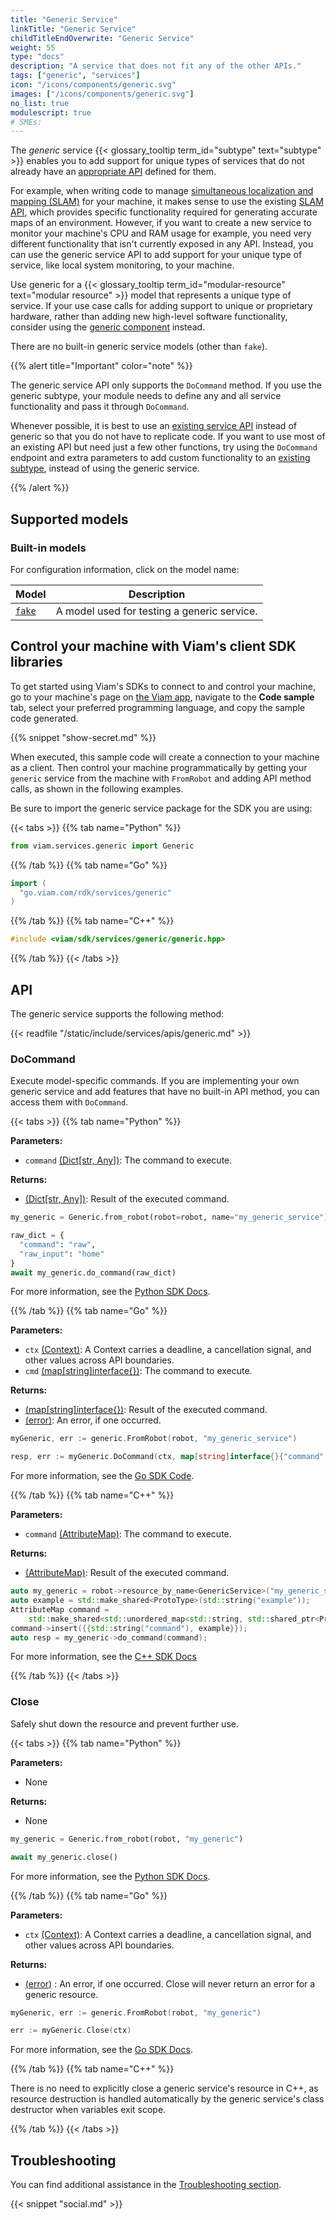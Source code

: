 ```yaml
---
title: "Generic Service"
linkTitle: "Generic Service"
childTitleEndOverwrite: "Generic Service"
weight: 55
type: "docs"
description: "A service that does not fit any of the other APIs."
tags: ["generic", "services"]
icon: "/icons/components/generic.svg"
images: ["/icons/components/generic.svg"]
no_list: true
modulescript: true
# SMEs:
---
```


The _generic_ service {{< glossary_tooltip term_id="subtype" text="subtype" >}} enables you to add support for unique types of services that do not already have an [appropriate API](/build/program/apis/#service-apis) defined for them.

For example, when writing code to manage [simultaneous localization and mapping (SLAM)](/mobility/slam/) for your machine, it makes sense to use the existing [SLAM API](/mobility/slam/#api), which provides specific functionality required for generating accurate maps of an environment.
However, if you want to create a new service to monitor your machine's CPU and RAM usage for example, you need very different functionality that isn't currently exposed in any API.
Instead, you can use the generic service API to add support for your unique type of service, like local system monitoring, to your machine.

Use generic for a {{< glossary_tooltip term_id="modular-resource" text="modular resource" >}} model that represents a unique type of service.
If your use case calls for adding support to unique or proprietary hardware, rather than adding new high-level software functionality, consider using the [generic component](/components/generic/) instead.

There are no built-in generic service models (other than `fake`).

{{% alert title="Important" color="note" %}}

The generic service API only supports the `DoCommand` method.
If you use the generic subtype, your module needs to define any and all service functionality and pass it through `DoCommand`.

Whenever possible, it is best to use an [existing service API](/services/) instead of generic so that you do not have to replicate code.
If you want to use most of an existing API but need just a few other functions, try using the `DoCommand` endpoint and extra parameters to add custom functionality to an [existing subtype](/services/), instead of using the generic service.

{{% /alert %}}

## Supported models

### Built-in models

For configuration information, click on the model name:

<!-- prettier-ignore -->
Model | Description
----- | -----------
[`fake`](fake/) | A model used for testing a generic service.

## Control your machine with Viam's client SDK libraries

To get started using Viam's SDKs to connect to and control your machine, go to your machine's page on [the Viam app](https://app.viam.com), navigate to the **Code sample** tab, select your preferred programming language, and copy the sample code generated.

{{% snippet "show-secret.md" %}}

When executed, this sample code will create a connection to your machine as a client.
Then control your machine programmatically by getting your `generic` service from the machine with `FromRobot` and adding API method calls, as shown in the following examples.

Be sure to import the generic service package for the SDK you are using:

{{< tabs >}}
{{% tab name="Python" %}}

```python
from viam.services.generic import Generic
```

{{% /tab %}}
{{% tab name="Go" %}}

```go
import (
  "go.viam.com/rdk/services/generic"
)
```

{{% /tab %}}
{{% tab name="C++" %}}

```cpp
#include <viam/sdk/services/generic/generic.hpp>
```

{{% /tab %}}
{{< /tabs >}}

## API

The generic service supports the following method:

{{< readfile "/static/include/services/apis/generic.md" >}}

### DoCommand

Execute model-specific commands.
If you are implementing your own generic service and add features that have no built-in API method, you can access them with `DoCommand`.

{{< tabs >}}
{{% tab name="Python" %}}

**Parameters:**

- `command` [(Dict[str, Any])](https://docs.python.org/3/library/stdtypes.html#typesmapping): The command to execute.

**Returns:**

- [(Dict[str, Any])](https://docs.python.org/3/library/stdtypes.html#typesmapping): Result of the executed command.

```python {class="line-numbers linkable-line-numbers"}
my_generic = Generic.from_robot(robot=robot, name="my_generic_service")

raw_dict = {
  "command": "raw",
  "raw_input": "home"
}
await my_generic.do_command(raw_dict)
```

For more information, see the [Python SDK Docs](https://python.viam.dev/autoapi/viam/services/generic/client/index.html#viam.services.generic.client.GenericClient.do_command).

{{% /tab %}}
{{% tab name="Go" %}}

**Parameters:**

- `ctx` [(Context)](https://pkg.go.dev/context): A Context carries a deadline, a cancellation signal, and other values across API boundaries.
- `cmd` [(map[string]interface{})](https://go.dev/blog/maps): The command to execute.

**Returns:**

- [(map[string]interface{})](https://go.dev/blog/maps): Result of the executed command.
- [(error)](https://pkg.go.dev/builtin#error): An error, if one occurred.

```go {class="line-numbers linkable-line-numbers"}
myGeneric, err := generic.FromRobot(robot, "my_generic_service")

resp, err := myGeneric.DoCommand(ctx, map[string]interface{}{"command": "example"})
```

For more information, see the [Go SDK Code](https://github.com/viamrobotics/api/blob/main/service/generic/v1/generic_grpc.pb.go).

{{% /tab %}}
{{% tab name="C++" %}}

**Parameters:**

- `command` [(AttributeMap)](https://github.com/viamrobotics/viam-cpp-sdk/blob/main/src/viam/sdk/common/proto_type.hpp#L13): The command to execute.

**Returns:**

- [(AttributeMap)](https://github.com/viamrobotics/viam-cpp-sdk/blob/main/src/viam/sdk/common/proto_type.hpp#L13): Result of the executed command.

```cpp {class="line-numbers linkable-line-numbers"}
auto my_generic = robot->resource_by_name<GenericService>("my_generic_service");
auto example = std::make_shared<ProtoType>(std::string("example"));
AttributeMap command =
    std::make_shared<std::unordered_map<std::string, std::shared_ptr<ProtoType>>>();
command->insert({{std::string("command"), example}});
auto resp = my_generic->do_command(command);
```

For more information, see the [C++ SDK Docs](https://cpp.viam.dev/classviam_1_1sdk_1_1GenericService.html)

{{% /tab %}}
{{< /tabs >}}

### Close

Safely shut down the resource and prevent further use.

{{< tabs >}}
{{% tab name="Python" %}}

**Parameters:**

- None

**Returns:**

- None

```python {class="line-numbers linkable-line-numbers"}
my_generic = Generic.from_robot(robot, "my_generic")

await my_generic.close()
```

For more information, see the [Python SDK Docs](https://python.viam.dev/autoapi/viam/services/generic/client/index.html#viam.services.generic.client.GenericClient.close).

{{% /tab %}}
{{% tab name="Go" %}}

**Parameters:**

- `ctx` [(Context)](https://pkg.go.dev/context): A Context carries a deadline, a cancellation signal, and other values across API boundaries.

**Returns:**

- [(error)](https://pkg.go.dev/builtin#error) : An error, if one occurred. Close will never return an error for a generic resource.

```go {class="line-numbers linkable-line-numbers"}
myGeneric, err := generic.FromRobot(robot, "my_generic")

err := myGeneric.Close(ctx)
```

For more information, see the [Go SDK Docs](https://pkg.go.dev/go.viam.com/rdk/resource#TriviallyCloseable).

{{% /tab %}}
{{% tab name="C++" %}}

There is no need to explicitly close a generic service's resource in C++, as resource destruction is handled automatically by the generic service's class destructor when variables exit scope.

{{% /tab %}}
{{< /tabs >}}

## Troubleshooting

You can find additional assistance in the [Troubleshooting section](/appendix/troubleshooting/).

{{< snippet "social.md" >}}
